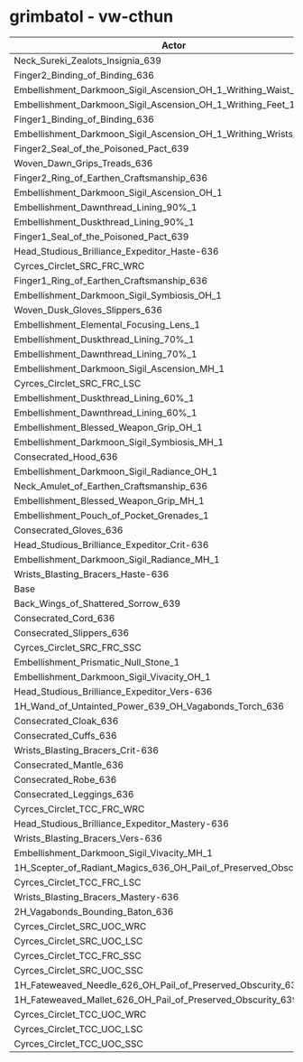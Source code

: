 # grimbatol - vw-cthun
| Actor | DPS | Increase |
|---|:---:|:---:|
|Neck_Sureki_Zealots_Insignia_639|2049427|1.72%|
|Finger2_Binding_of_Binding_636|2047687|1.64%|
|Embellishment_Darkmoon_Sigil_Ascension_OH_1_Writhing_Waist_1|2047276|1.62%|
|Embellishment_Darkmoon_Sigil_Ascension_OH_1_Writhing_Feet_1|2047270|1.62%|
|Finger1_Binding_of_Binding_636|2045755|1.54%|
|Embellishment_Darkmoon_Sigil_Ascension_OH_1_Writhing_Wrists_1|2043443|1.43%|
|Finger2_Seal_of_the_Poisoned_Pact_639|2038383|1.17%|
|Woven_Dawn_Grips_Treads_636|2037509|1.13%|
|Finger2_Ring_of_Earthen_Craftsmanship_636|2030363|0.78%|
|Embellishment_Darkmoon_Sigil_Ascension_OH_1|2029880|0.75%|
|Embellishment_Dawnthread_Lining_90%_1|2029328|0.73%|
|Embellishment_Duskthread_Lining_90%_1|2029172|0.72%|
|Finger1_Seal_of_the_Poisoned_Pact_639|2029051|0.71%|
|Head_Studious_Brilliance_Expeditor_Haste-636|2028792|0.70%|
|Cyrces_Circlet_SRC_FRC_WRC|2028479|0.68%|
|Finger1_Ring_of_Earthen_Craftsmanship_636|2028397|0.68%|
|Embellishment_Darkmoon_Sigil_Symbiosis_OH_1|2027421|0.63%|
|Woven_Dusk_Gloves_Slippers_636|2026675|0.59%|
|Embellishment_Elemental_Focusing_Lens_1|2026268|0.57%|
|Embellishment_Duskthread_Lining_70%_1|2025861|0.55%|
|Embellishment_Dawnthread_Lining_70%_1|2025597|0.54%|
|Embellishment_Darkmoon_Sigil_Ascension_MH_1|2025168|0.52%|
|Cyrces_Circlet_SRC_FRC_LSC|2024229|0.47%|
|Embellishment_Duskthread_Lining_60%_1|2023875|0.45%|
|Embellishment_Dawnthread_Lining_60%_1|2023805|0.45%|
|Embellishment_Blessed_Weapon_Grip_OH_1|2023111|0.42%|
|Embellishment_Darkmoon_Sigil_Symbiosis_MH_1|2022939|0.41%|
|Consecrated_Hood_636|2022929|0.41%|
|Embellishment_Darkmoon_Sigil_Radiance_OH_1|2019108|0.22%|
|Neck_Amulet_of_Earthen_Craftsmanship_636|2018665|0.20%|
|Embellishment_Blessed_Weapon_Grip_MH_1|2017937|0.16%|
|Embellishment_Pouch_of_Pocket_Grenades_1|2016740|0.10%|
|Consecrated_Gloves_636|2016694|0.10%|
|Head_Studious_Brilliance_Expeditor_Crit-636|2016504|0.09%|
|Embellishment_Darkmoon_Sigil_Radiance_MH_1|2015682|0.05%|
|Wrists_Blasting_Bracers_Haste-636|2014936|0.01%|
|Base|2014714|0.00%|
|Back_Wings_of_Shattered_Sorrow_639|2013657|-0.05%|
|Consecrated_Cord_636|2013584|-0.06%|
|Consecrated_Slippers_636|2013426|-0.06%|
|Cyrces_Circlet_SRC_FRC_SSC|2013220|-0.07%|
|Embellishment_Prismatic_Null_Stone_1|2012985|-0.09%|
|Embellishment_Darkmoon_Sigil_Vivacity_OH_1|2012960|-0.09%|
|Head_Studious_Brilliance_Expeditor_Vers-636|2012817|-0.09%|
|1H_Wand_of_Untainted_Power_639_OH_Vagabonds_Torch_636|2012056|-0.13%|
|Consecrated_Cloak_636|2011084|-0.18%|
|Consecrated_Cuffs_636|2011065|-0.18%|
|Wrists_Blasting_Bracers_Crit-636|2010336|-0.22%|
|Consecrated_Mantle_636|2010147|-0.23%|
|Consecrated_Robe_636|2009605|-0.25%|
|Consecrated_Leggings_636|2009571|-0.26%|
|Cyrces_Circlet_TCC_FRC_WRC|2009493|-0.26%|
|Head_Studious_Brilliance_Expeditor_Mastery-636|2008985|-0.28%|
|Wrists_Blasting_Bracers_Vers-636|2008258|-0.32%|
|Embellishment_Darkmoon_Sigil_Vivacity_MH_1|2007281|-0.37%|
|1H_Scepter_of_Radiant_Magics_636_OH_Pail_of_Preserved_Obscurity_639|2007258|-0.37%|
|Cyrces_Circlet_TCC_FRC_LSC|2004646|-0.50%|
|Wrists_Blasting_Bracers_Mastery-636|2003645|-0.55%|
|2H_Vagabonds_Bounding_Baton_636|2002731|-0.59%|
|Cyrces_Circlet_SRC_UOC_WRC|1998999|-0.78%|
|Cyrces_Circlet_SRC_UOC_LSC|1995608|-0.95%|
|Cyrces_Circlet_TCC_FRC_SSC|1993265|-1.06%|
|Cyrces_Circlet_SRC_UOC_SSC|1986292|-1.41%|
|1H_Fateweaved_Needle_626_OH_Pail_of_Preserved_Obscurity_639|1985030|-1.47%|
|1H_Fateweaved_Mallet_626_OH_Pail_of_Preserved_Obscurity_639|1984513|-1.50%|
|Cyrces_Circlet_TCC_UOC_WRC|1983251|-1.56%|
|Cyrces_Circlet_TCC_UOC_LSC|1978937|-1.78%|
|Cyrces_Circlet_TCC_UOC_SSC|1970335|-2.20%|
